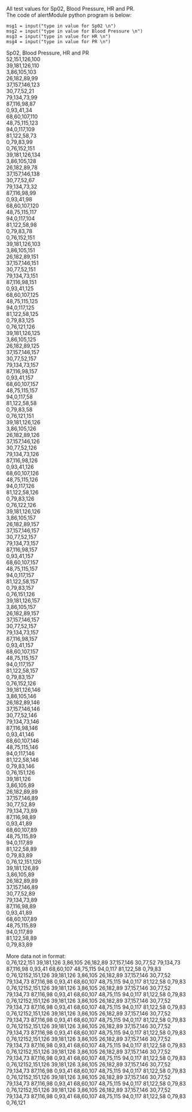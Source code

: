 All test values for Sp02, Blood Pressure, HR and PR.     
The code of alertModule python program is below:    
```
msg1 = input("type in value for Sp02 \n")     
msg2 = input("type in value for Blood Pressure \n")   
msg3 = input("type in value for HR \n")   
msg4 = input("type in value for PR \n")    
```

Sp02, Blood Pressure, HR and PR     
52,151,126,100    
39,181,126,110    
3,86,105,103    
26,182,89,99    
37,157,146,123    
30,77,52,21    
79,134,73,99    
87,116,98,87    
0,93,41,34    
68,60,107,110    
48,75,115,123    
94,0,117,109    
81,122,58,73    
0,79,83,99    
0,76,152,151       
39,181,126,134       
3,86,105,128       
26,182,89,78       
37,157,146,138       
30,77,52,67       
79,134,73,32       
87,116,98,99       
0,93,41,98       
68,60,107,120       
48,75,115,117       
94,0,117,104       
81,122,58,98       
0,79,83,78       
0,76,152,151       
39,181,126,103       
3,86,105,151     
26,182,89,151     
37,157,146,151     
30,77,52,151     
79,134,73,151     
87,116,98,151     
0,93,41,125     
68,60,107,125     
48,75,115,125     
94,0,117,125     
81,122,58,125     
0,79,83,125     
0,76,121,126     
39,181,126,125     
3,86,105,125     
26,182,89,125     
37,157,146,157     
30,77,52,157     
79,134,73,157     
87,116,98,157     
0,93,41,157     
68,60,107,157     
48,75,115,157     
94,0,117,58     
81,122,58,58     
0,79,83,58     
0,76,121,151     
39,181,126,126     
3,86,105,126    
26,182,89,126    
37,157,146,126    
30,77,52,126    
79,134,73,126    
87,116,98,126    
0,93,41,126    
68,60,107,126    
48,75,115,126    
94,0,117,126    
81,122,58,126    
0,79,83,126    
0,76,122,126    
39,181,126,126    
3,86,105,157    
26,182,89,157    
37,157,146,157    
30,77,52,157     
79,134,73,157     
87,116,98,157     
0,93,41,157     
68,60,107,157     
48,75,115,157     
94,0,117,157     
81,122,58,157     
0,79,83,157     
0,76,151,126     
39,181,126,157     
3,86,105,157     
26,182,89,157     
37,157,146,157     
30,77,52,157     
79,134,73,157     
87,116,98,157     
0,93,41,157     
68,60,107,157     
48,75,115,157     
94,0,117,157     
81,122,58,157     
0,79,83,157     
0,76,152,126     
39,181,126,146     
3,86,105,146     
26,182,89,146     
37,157,146,146     
30,77,52,146     
79,134,73,146     
87,116,98,146     
0,93,41,146     
68,60,107,146     
48,75,115,146     
94,0,117,146     
81,122,58,146     
0,79,83,146     
0,76,151,126     
39,181,126     
3,86,105,89    
26,182,89,89    
37,157,146,89    
30,77,52,89    
79,134,73,89    
87,116,98,89    
0,93,41,89    
68,60,107,89    
48,75,115,89    
94,0,117,89    
81,122,58,89    
0,79,83,89    
0,76,12,151,126    
39,181,126,89    
3,86,105,89    
26,182,89,89    
37,157,146,89          
30,77,52,89    
79,134,73,89   
87,116,98,89   
0,93,41,89   
68,60,107,89   
48,75,115,89   
94,0,117,89  
81,122,58,89   
0,79,83,89   

More data not in format:    
0,76,122,151
39,181,126
3,86,105
26,182,89
37,157,146
30,77,52
79,134,73
87,116,98
0,93,41
68,60,107
48,75,115
94,0,117
81,122,58
0,79,83
0,76,12152,151,126
39,181,126
3,86,105
26,182,89
37,157,146
30,77,52
79,134,73
87,116,98
0,93,41
68,60,107
48,75,115
94,0,117
81,122,58
0,79,83
0,76,12152,151,126
39,181,126
3,86,105
26,182,89
37,157,146
30,77,52
79,134,73
87,116,98
0,93,41
68,60,107
48,75,115
94,0,117
81,122,58
0,79,83
0,76,12152,151,126
39,181,126
3,86,105
26,182,89
37,157,146
30,77,52
79,134,73
87,116,98
0,93,41
68,60,107
48,75,115
94,0,117
81,122,58
0,79,83
0,76,12152,151,126
39,181,126
3,86,105
26,182,89
37,157,146
30,77,52
79,134,73
87,116,98
0,93,41
68,60,107
48,75,115
94,0,117
81,122,58
0,79,83
0,76,12152,151,126
39,181,126
3,86,105
26,182,89
37,157,146
30,77,52
79,134,73
87,116,98
0,93,41
68,60,107
48,75,115
94,0,117
81,122,58
0,79,83
0,76,12152,151,126
39,181,126
3,86,105
26,182,89
37,157,146
30,77,52
79,134,73
87,116,98
0,93,41
68,60,107
48,75,115
94,0,117
81,122,58
0,79,83
0,76,12152,151,126
39,181,126
3,86,105
26,182,89
37,157,146
30,77,52
79,134,73
87,116,98
0,93,41
68,60,107
48,75,115
94,0,117
81,122,58
0,79,83
0,76,12152,151,126
39,181,126
3,86,105
26,182,89
37,157,146
30,77,52
79,134,73
87,116,98
0,93,41
68,60,107
48,75,115
94,0,117
81,122,58
0,79,83
0,76,12152,151,126
39,181,126
3,86,105
26,182,89
37,157,146
30,77,52
79,134,73
87,116,98
0,93,41
68,60,107
48,75,115
94,0,117
81,122,58
0,79,83
0,76,12152,151,126
39,181,126
3,86,105
26,182,89
37,157,146
30,77,52
79,134,73
87,116,98
0,93,41
68,60,107
48,75,115
94,0,117
81,122,58
0,79,83
0,76,121

